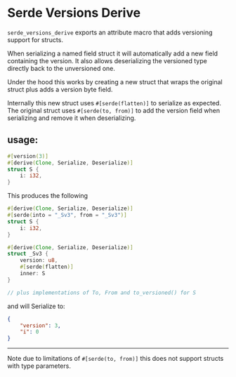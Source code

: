 # Serde Versions Derive

`serde_versions_derive` exports an attribute macro that adds versioning support for structs.
 
When serializing a named field struct it will automatically add a new field containing the version.
It also allows deserializing the versioned type directly back to the unversioned one.

Under the hood this works by creating a new struct that wraps the original struct plus adds a version byte field.

Internally this new struct uses `#[serde(flatten)]` to serialize as expected.
The original struct uses `#[serde(to, from)]` to add the version field when serializing and remove it when deserializing.


## usage: 
```rust
#[version(3)]
#[derive(Clone, Serialize, Deserialize)]
struct S {
    i: i32,
}
```

This produces the following
```rust
#[derive(Clone, Serialize, Deserialize)]
#[serde(into = "_Sv3", from = "_Sv3")]
struct S {
    i: i32,
}

#[derive(Clone, Serialize, Deserialize)]
struct _Sv3 {
    version: u8,
    #[serde(flatten)]
    inner: S
}

// plus implementations of To, From and to_versioned() for S
```

and will Serialize to:

```json
{
	"version": 3,
	"i": 0
}
```


---

Note due to limitations of `#[serde(to, from)]` this does not support structs with type parameters.
 
